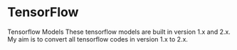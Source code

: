 # TensorFlow
Tensorflow Models
These tensorflow models are built in version 1.x and 2.x.
My aim is to convert all tensorflow codes in version 1.x to 2.x.
